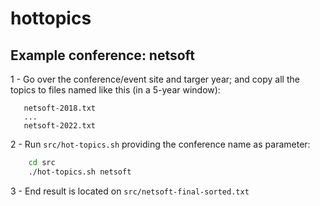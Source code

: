# hottopics

## Example conference: netsoft

1 - Go over the conference/event site and targer year; and copy all the topics to files named like this (in a 5-year window):
```
   netsoft-2018.txt
   ...
   netsoft-2022.txt
```

2 - Run `src/hot-topics.sh` providing the conference name as parameter:
```bash
    cd src
    ./hot-topics.sh netsoft
```	
3 - End result is located on `src/netsoft-final-sorted.txt`


